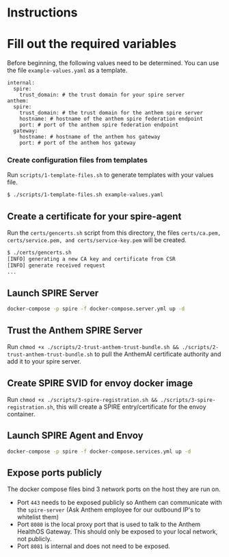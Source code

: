 # Instructions

# Fill out the required variables

Before beginning, the following values need to be determined. You can use the file `example-values.yaml` as a template.

```
internal:
  spire:
    trust_domain: # the trust domain for your spire server
anthem:
  spire:
    trust_domain: # the trust domain for the anthem spire server
    hostname: # hostname of the anthem spire federation endpoint
    port: # port of the anthem spire federation endpoint
  gateway:
    hostname: # hostname of the anthem hos gateway
    port: # port of the anthem hos gateway
```

### Create configuration files from templates

Run `scripts/1-template-files.sh` to generate templates with your values file.

```bash
$ ./scripts/1-template-files.sh example-values.yaml
```

## Create a certificate for your spire-agent

Run the `certs/gencerts.sh` script from this directory, the files `certs/ca.pem, certs/service.pem, and certs/service-key.pem` will be created.

```bash
$ ./certs/gencerts.sh
[INFO] generating a new CA key and certificate from CSR
[INFO] generate received request
...
```

## Launch SPIRE Server

```bash
docker-compose -p spire -f docker-compose.server.yml up -d
```

## Trust the Anthem SPIRE Server

Run `chmod +x ./scripts/2-trust-anthem-trust-bundle.sh && ./scripts/2-trust-anthem-trust-bundle.sh` to pull the AnthemAI certificate authority and add it to your spire server.

## Create SPIRE SVID for envoy docker image

Run `chmod +x ./scripts/3-spire-registration.sh && ./scripts/3-spire-registration.sh`, this will create a SPIRE entry/certificate for the envoy container.

## Launch SPIRE Agent and Envoy

```bash
docker-compose -p spire -f docker-compose.services.yml up -d
```

## Expose ports publicly

The docker compose files bind 3 network ports on the host they are run on.

- Port `443` needs to be exposed publicly so Anthem can communicate with the `spire-server` (Ask Anthem employee for our outbound IP's to whitelist them)
- Port `8080` is the local proxy port that is used to talk to the Anthem HealthOS Gateway. This should only be exposed to your local network, not publicly.
- Port `8081` is internal and does not need to be exposed.
